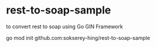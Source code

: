 # rest-to-soap-sample
to convert rest to soap using Go GIN Framework


go mod init github.com:sokserey-hing/rest-to-soap-sample